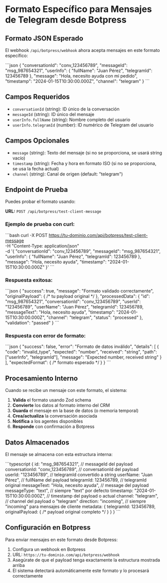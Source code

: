 # Formato Específico para Mensajes de Telegram desde Botpress

## Formato JSON Esperado

El webhook `/api/botpress/webhook` ahora acepta mensajes en este formato específico:

\`\`\`json
{
  "conversationId": "conv_123456789",
  "messageId": "msg_987654321", 
  "userInfo": {
    "fullName": "Juan Pérez",
    "telegramId": 123456789
  },
  "message": "Hola, necesito ayuda con mi pedido",
  "timestamp": "2024-01-15T10:30:00.000Z",
  "channel": "telegram"
}
\`\`\`

## Campos Requeridos

- `conversationId` (string): ID único de la conversación
- `messageId` (string): ID único del mensaje
- `userInfo.fullName` (string): Nombre completo del usuario
- `userInfo.telegramId` (number): ID numérico de Telegram del usuario

## Campos Opcionales

- `message` (string): Texto del mensaje (si no se proporciona, se usará string vacío)
- `timestamp` (string): Fecha y hora en formato ISO (si no se proporciona, se usa la fecha actual)
- `channel` (string): Canal de origen (default: "telegram")

## Endpoint de Prueba

Puedes probar el formato usando:

**URL:** `POST /api/botpress/test-client-message`

### Ejemplo de prueba con curl:

\`\`\`bash
curl -X POST https://tu-dominio.com/api/botpress/test-client-message \
  -H "Content-Type: application/json" \
  -d '{
    "conversationId": "conv_123456789",
    "messageId": "msg_987654321",
    "userInfo": {
      "fullName": "Juan Pérez", 
      "telegramId": 123456789
    },
    "message": "Hola, necesito ayuda",
    "timestamp": "2024-01-15T10:30:00.000Z"
  }'
\`\`\`

### Respuesta exitosa:

\`\`\`json
{
  "success": true,
  "message": "Formato validado correctamente",
  "originalPayload": { /* tu payload original */ },
  "processedData": {
    "id": "msg_987654321",
    "conversationId": "conv_123456789", 
    "userId": "123456789",
    "userName": "Juan Pérez",
    "telegramId": 123456789,
    "messageText": "Hola, necesito ayuda",
    "timestamp": "2024-01-15T10:30:00.000Z",
    "channel": "telegram",
    "status": "processed"
  },
  "validation": "passed"
}
\`\`\`

### Respuesta con error de formato:

\`\`\`json
{
  "success": false,
  "error": "Formato de datos inválido",
  "details": [
    {
      "code": "invalid_type",
      "expected": "number",
      "received": "string", 
      "path": ["userInfo", "telegramId"],
      "message": "Expected number, received string"
    }
  ],
  "expectedFormat": { /* formato esperado */ }
}
\`\`\`

## Procesamiento Interno

Cuando se recibe un mensaje con este formato, el sistema:

1. **Valida** el formato usando Zod schema
2. **Convierte** los datos al formato interno del CRM
3. **Guarda** el mensaje en la base de datos (o memoria temporal)
4. **Crea/actualiza** la conversación asociada
5. **Notifica** a los agentes disponibles
6. **Responde** con confirmación a Botpress

## Datos Almacenados

El mensaje se almacena con esta estructura interna:

\`\`\`typescript
{
  id: "msg_987654321",                    // messageId del payload
  conversationId: "conv_123456789",       // conversationId del payload  
  userId: "123456789",                    // telegramId convertido a string
  userName: "Juan Pérez",                 // fullName del payload
  telegramId: 123456789,                  // telegramId original
  messageText: "Hola, necesito ayuda",    // message del payload
  messageType: "text",                    // siempre "text" por defecto
  timestamp: "2024-01-15T10:30:00.000Z",  // timestamp del payload o actual
  channel: "telegram",                    // channel del payload o "telegram"
  direction: "incoming",                  // siempre "incoming" para mensajes de cliente
  metadata: {
    telegramId: 123456789,
    originalPayload: { /* payload original completo */ }
  }
}
\`\`\`

## Configuración en Botpress

Para enviar mensajes en este formato desde Botpress:

1. Configura un webhook en Botpress
2. URL: `https://tu-dominio.com/api/botpress/webhook`
3. Asegúrate de que el payload tenga exactamente la estructura mostrada arriba
4. El sistema detectará automáticamente este formato y lo procesará correctamente
